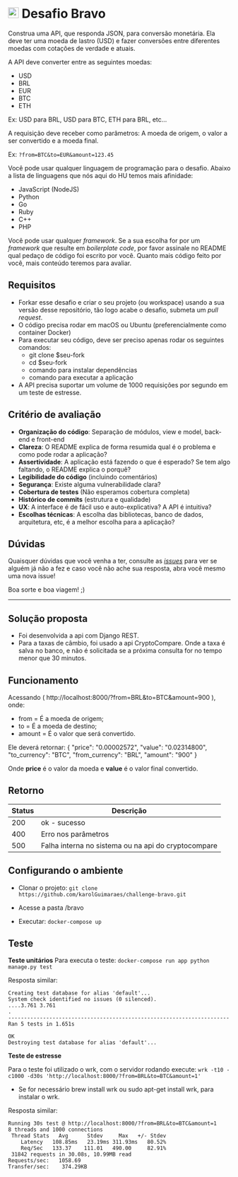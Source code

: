 # <img src="https://avatars1.githubusercontent.com/u/7063040?v=4&s=200.jpg" alt="HU" width="24" /> Desafio Bravo

Construa uma API, que responda JSON, para conversão monetária. Ela deve ter uma moeda de lastro (USD) e fazer conversões entre diferentes moedas com cotações de verdade e atuais.

A API deve converter entre as seguintes moedas:
- USD
- BRL
- EUR
- BTC
- ETH


Ex: USD para BRL, USD para BTC, ETH para BRL, etc...

A requisição deve receber como parâmetros: A moeda de origem, o valor a ser convertido e a moeda final.

Ex: `?from=BTC&to=EUR&amount=123.45`

Você pode usar qualquer linguagem de programação para o desafio. Abaixo a lista de linguagens que nós aqui do HU temos mais afinidade:
- JavaScript (NodeJS)
- Python
- Go
- Ruby
- C++
- PHP

Você pode usar qualquer _framework_. Se a sua escolha for por um _framework_ que resulte em _boilerplate code_, por favor assinale no README qual pedaço de código foi escrito por você. Quanto mais código feito por você, mais conteúdo teremos para avaliar.

## Requisitos
- Forkar esse desafio e criar o seu projeto (ou workspace) usando a sua versão desse repositório, tão logo acabe o desafio, submeta um *pull request*.
- O código precisa rodar em macOS ou Ubuntu (preferencialmente como container Docker)
- Para executar seu código, deve ser preciso apenas rodar os seguintes comandos:
  - git clone $seu-fork
  - cd $seu-fork
  - comando para instalar dependências
  - comando para executar a aplicação
- A API precisa suportar um volume de 1000 requisições por segundo em um teste de estresse.



## Critério de avaliação

- **Organização do código**: Separação de módulos, view e model, back-end e front-end
- **Clareza**: O README explica de forma resumida qual é o problema e como pode rodar a aplicação?
- **Assertividade**: A aplicação está fazendo o que é esperado? Se tem algo faltando, o README explica o porquê?
- **Legibilidade do código** (incluindo comentários)
- **Segurança**: Existe alguma vulnerabilidade clara?
- **Cobertura de testes** (Não esperamos cobertura completa)
- **Histórico de commits** (estrutura e qualidade)
- **UX**: A interface é de fácil uso e auto-explicativa? A API é intuitiva?
- **Escolhas técnicas**: A escolha das bibliotecas, banco de dados, arquitetura, etc, é a melhor escolha para a aplicação?

## Dúvidas

Quaisquer dúvidas que você venha a ter, consulte as [_issues_](https://github.com/HotelUrbano/challenge-bravo/issues) para ver se alguém já não a fez e caso você não ache sua resposta, abra você mesmo uma nova issue!

Boa sorte e boa viagem! ;)




_______________________________
## Solução proposta

- Foi desenvolvida a api com Django REST.
- Para a taxas de câmbio, foi usado a api CryptoCompare. Onde a taxa é salva no banco, e não é solicitada se a próxima consulta for no tempo menor que 30 minutos.

## Funcionamento

Acessando (  http://localhost:8000/?from=BRL&to=BTC&amount=900 ), onde:
 - from = É a moeda de origem;
 - to = É a moeda de destino;
 - amount  = É o valor que será convertido.
 
 
 Ele deverá retornar:
 {
    "price": "0.00002572",
    "value": "0.02314800",
    "to_currency": "BTC",
    "from_currency": "BRL",
    "amount": "900"
}

Onde  **price** é o valor da moeda e **value** é o valor final convertido.
 
 ## Retorno
 
| Status   |  Descrição  |
| ------------ | ------------ |
|  200 | ok - sucesso   |
|  400  | Erro nos parâmetros |
| 500 | Falha interna no sistema ou na api do cryptocompare  |



 

## Configurando o ambiente

 - Clonar o projeto:
	`git clone https://github.com/karolGuimaraes/challenge-bravo.git`

- Acesse a pasta /bravo

- Executar:
	`docker-compose up`

## Teste

**Teste unitários**
 	Para executa o teste:
	`docker-compose run app python manage.py test`

Resposta similar:

	Creating test database for alias 'default'...
	System check identified no issues (0 silenced).
	....3.761 3.761
	.
	----------------------------------------------------------------------
	Ran 5 tests in 1.651s

	OK
	Destroying test database for alias 'default'...


**Teste de estresse**

Para o teste foi utilizado o wrk, com o servidor rodando execute:
`wrk -t10 -c1000 -d30s 'http://localhost:8000/?from=BRL&to=BTC&amount=1'`
- Se for necessário  brew install wrk ou sudo apt-get install wrk, para instalar o wrk.

Resposta similar:

	Running 30s test @ http://localhost:8000/?from=BRL&to=BTC&amount=1
  	8 threads and 1000 connections
 	 Thread Stats   Avg      Stdev     Max   +/- Stdev
    	Latency   108.85ms   23.19ms 311.93ms   80.52%
    	Req/Sec   133.37    111.01   490.00     82.91%
 	 31842 requests in 30.08s, 10.99MB read
	Requests/sec:   1058.69
	Transfer/sec:    374.29KB



